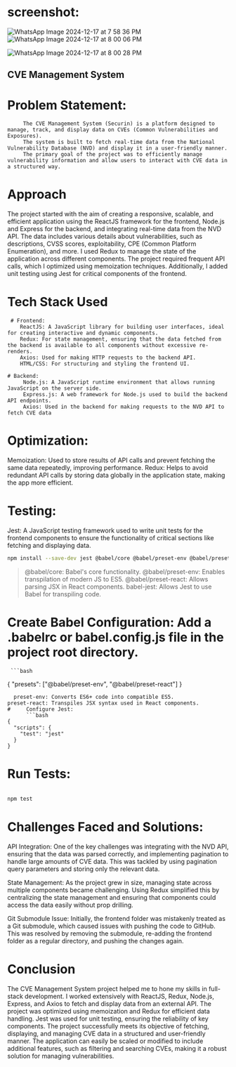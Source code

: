 # screenshot: 
   ![WhatsApp Image 2024-12-17 at 7 58 36 PM](https://github.com/user-attachments/assets/e323e17d-b485-496c-81ab-cfbed2461b15)
![WhatsApp Image 2024-12-17 at 8 00 06 PM](https://github.com/user-attachments/assets/da550968-f12f-4aa7-8d34-380fd32b2ac4)

 ![WhatsApp Image 2024-12-17 at 8 00 28 PM](https://github.com/user-attachments/assets/635823eb-b194-47de-ac57-0a91bca57551)

 ##  CVE Management System
# Problem Statement:
         The CVE Management System (Securin) is a platform designed to manage, track, and display data on CVEs (Common Vulnerabilities and Exposures). 
         The system is built to fetch real-time data from the National Vulnerability Database (NVD) and display it in a user-friendly manner. 
         The primary goal of the project was to efficiently manage vulnerability information and allow users to interact with CVE data in a structured way.

# Approach
The project started with the aim of creating a responsive, scalable, and efficient application using the ReactJS framework for the frontend, Node.js and Express for the backend, 
and integrating real-time data from the NVD API. The data includes various details about vulnerabilities, such as descriptions, CVSS scores, exploitability, 
CPE (Common Platform Enumeration), and more.
I used Redux to manage the state of the application across different components. The project required frequent API calls, which I optimized using memoization techniques. 
Additionally, I added unit testing using Jest for critical components of the frontend.

# Tech Stack Used
     # Frontend:
        ReactJS: A JavaScript library for building user interfaces, ideal for creating interactive and dynamic components.
        Redux: For state management, ensuring that the data fetched from the backend is available to all components without excessive re-renders.
        Axios: Used for making HTTP requests to the backend API.
        HTML/CSS: For structuring and styling the frontend UI.

    # Backend:
         Node.js: A JavaScript runtime environment that allows running JavaScript on the server side.
         Express.js: A web framework for Node.js used to build the backend API endpoints.
         Axios: Used in the backend for making requests to the NVD API to fetch CVE data

# Optimization:
Memoization: Used to store results of API calls and prevent fetching the same data repeatedly, improving performance.
Redux: Helps to avoid redundant API calls by storing data globally in the application state, making the app more efficient.

# Testing:
Jest: A JavaScript testing framework used to write unit tests for the frontend components to ensure the functionality of critical sections like fetching and displaying data.
```bash
npm install --save-dev jest @babel/core @babel/preset-env @babel/preset-react babel-jest
```
> @babel/core: Babel's core functionality.
> @babel/preset-env: Enables transpilation of modern JS to ES5.
> @babel/preset-react: Allows parsing JSX in React components.
> babel-jest: Allows Jest to use Babel for transpiling code.

#     Create Babel Configuration: Add a .babelrc or babel.config.js file in the project root directory.
     ```bash
{
  "presets": ["@babel/preset-env", "@babel/preset-react"]
}

```
  preset-env: Converts ES6+ code into compatible ES5.
preset-react: Transpiles JSX syntax used in React components.
#     Configure Jest:
      ```bash
{
  "scripts": {
    "test": "jest"
  }
}

```
# Run Tests: 
   ```bash

npm test

```


# Challenges Faced and Solutions: 
API Integration: One of the key challenges was integrating with the NVD API, ensuring that the data was parsed correctly, 
and implementing pagination to handle large amounts of CVE data. This was tackled by using pagination query parameters and storing only the relevant data.

State Management: As the project grew in size, managing state across multiple components became challenging. Using Redux simplified this by centralizing the state management and
ensuring that components could access the data easily without prop drilling.

Git Submodule Issue: Initially, the frontend folder was mistakenly treated as a Git submodule, which caused issues with pushing the code to GitHub. This was resolved by removing the submodule, re-adding the frontend folder as a regular directory, and pushing the changes again.

# Conclusion
The CVE Management System project helped me to hone my skills in full-stack development. I worked extensively with ReactJS, Redux, Node.js, Express, and Axios to fetch and display data
from an external API. The project was optimized using memoization and Redux for efficient data handling. Jest was used for unit testing, ensuring the reliability of key components.
The project successfully meets its objective of fetching, displaying, and managing CVE data in a structured and user-friendly manner. 
The application can easily be scaled or modified to include additional features, such as filtering and searching CVEs, making it a robust solution for managing vulnerabilities.
